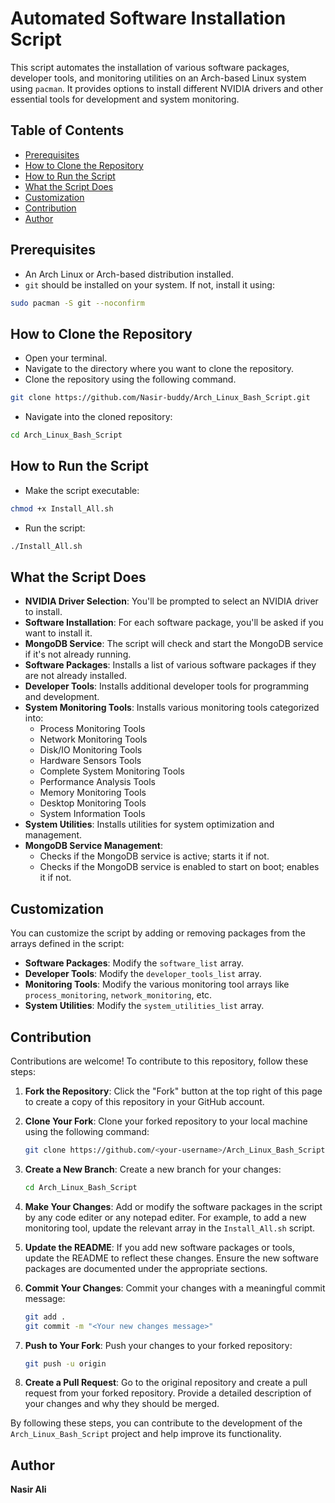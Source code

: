 # Automated Software Installation Script

This script automates the installation of various software packages, developer tools, and monitoring utilities on an Arch-based Linux system using `pacman`. It provides options to install different NVIDIA drivers and other essential tools for development and system monitoring.

## Table of Contents

- [Prerequisites](#prerequisites)
- [How to Clone the Repository](#how-to-clone-the-repository)
- [How to Run the Script](#how-to-run-the-script)
- [What the Script Does](#what-the-script-does)
- [Customization](#customization)
- [Contribution](#contribution)
- [Author](#author)

## Prerequisites

- An Arch Linux or Arch-based distribution installed.
- `git` should be installed on your system. If not, install it using:

```bash
sudo pacman -S git --noconfirm
```

## How to Clone the Repository

- Open your terminal.
- Navigate to the directory where you want to clone the repository.
- Clone the repository using the following command.

```bash
git clone https://github.com/Nasir-buddy/Arch_Linux_Bash_Script.git
```

- Navigate into the cloned repository:

```bash
cd Arch_Linux_Bash_Script
```

## How to Run the Script

- Make the script executable:

```bash
chmod +x Install_All.sh
```

- Run the script:

```bash
./Install_All.sh
```

## What the Script Does

- **NVIDIA Driver Selection**: You'll be prompted to select an NVIDIA driver to install.
- **Software Installation**: For each software package, you'll be asked if you want to install it.
- **MongoDB Service**: The script will check and start the MongoDB service if it's not already running.
- **Software Packages**: Installs a list of various software packages if they are not already installed.
- **Developer Tools**: Installs additional developer tools for programming and development.
- **System Monitoring Tools**: Installs various monitoring tools categorized into:
  - Process Monitoring Tools
  - Network Monitoring Tools
  - Disk/IO Monitoring Tools
  - Hardware Sensors Tools
  - Complete System Monitoring Tools
  - Performance Analysis Tools
  - Memory Monitoring Tools
  - Desktop Monitoring Tools
  - System Information Tools
- **System Utilities**: Installs utilities for system optimization and management.
- **MongoDB Service Management**: 
  - Checks if the MongoDB service is active; starts it if not.
  - Checks if the MongoDB service is enabled to start on boot; enables it if not.

## Customization

You can customize the script by adding or removing packages from the arrays defined in the script:

- **Software Packages**: Modify the `software_list` array.
- **Developer Tools**: Modify the `developer_tools_list` array.
- **Monitoring Tools**: Modify the various monitoring tool arrays like `process_monitoring`, `network_monitoring`, etc.
- **System Utilities**: Modify the `system_utilities_list` array.

## Contribution

Contributions are welcome! To contribute to this repository, follow these steps:

1. **Fork the Repository**: Click the "Fork" button at the top right of this page to create a copy of this repository in your GitHub account.
2. **Clone Your Fork**: Clone your forked repository to your local machine using the following command:

   ```bash
   git clone https://github.com/<your-username>/Arch_Linux_Bash_Script.git
   ```
   
3. **Create a New Branch**: Create a new branch for your changes:

   ```bash
   cd Arch_Linux_Bash_Script
   ```
   
4. **Make Your Changes**: Add or modify the software packages in the script by any code editer or any notepad editer. For example, to add a new monitoring tool, update the relevant array in the `Install_All.sh` script.

5. **Update the README**: If you add new software packages or tools, update the README to reflect these changes. Ensure the new software packages are documented under the appropriate sections.

6. **Commit Your Changes**: Commit your changes with a meaningful commit message:

   ```bash
   git add .
   git commit -m "<Your new changes message>"
   ```

7. **Push to Your Fork**: Push your changes to your forked repository:

   ```bash
   git push -u origin
   ```

8. **Create a Pull Request**: Go to the original repository and create a pull request from your forked repository. Provide a detailed description of your changes and why they should be merged.

By following these steps, you can contribute to the development of the `Arch_Linux_Bash_Script` project and help improve its functionality.

## Author

**Nasir Ali**

